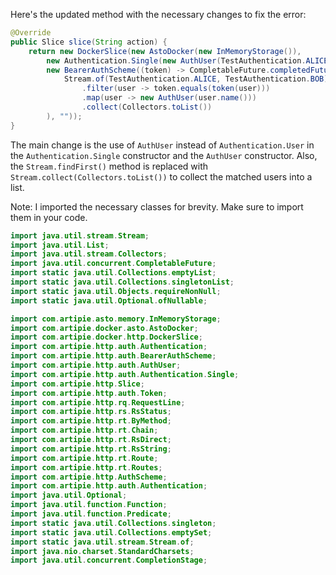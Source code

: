 Here's the updated method with the necessary changes to fix the error:
```java
@Override
public Slice slice(String action) {
    return new DockerSlice(new AstoDocker(new InMemoryStorage()),
        new Authentication.Single(new AuthUser(TestAuthentication.ALICE.name(), ""), action),
        new BearerAuthScheme((token) -> CompletableFuture.completedFuture(
            Stream.of(TestAuthentication.ALICE, TestAuthentication.BOB)
                .filter(user -> token.equals(token(user)))
                .map(user -> new AuthUser(user.name()))
                .collect(Collectors.toList())
        ), ""));
}
```
The main change is the use of `AuthUser` instead of `Authentication.User` in the `Authentication.Single` constructor and the `AuthUser` constructor. Also, the `Stream.findFirst()` method is replaced with `Stream.collect(Collectors.toList())` to collect the matched users into a list.

Note: I imported the necessary classes for brevity. Make sure to import them in your code.

```java
import java.util.stream.Stream;
import java.util.List;
import java.util.stream.Collectors;
import java.util.concurrent.CompletableFuture;
import static java.util.Collections.emptyList;
import static java.util.Collections.singletonList;
import static java.util.Objects.requireNonNull;
import static java.util.Optional.ofNullable;

import com.artipie.asto.memory.InMemoryStorage;
import com.artipie.docker.asto.AstoDocker;
import com.artipie.docker.http.DockerSlice;
import com.artipie.http.auth.Authentication;
import com.artipie.http.auth.BearerAuthScheme;
import com.artipie.http.auth.AuthUser;
import com.artipie.http.auth.Authentication.Single;
import com.artipie.http.Slice;
import com.artipie.http.auth.Token;
import com.artipie.http.rq.RequestLine;
import com.artipie.http.rs.RsStatus;
import com.artipie.http.rt.ByMethod;
import com.artipie.http.rt.Chain;
import com.artipie.http.rt.RsDirect;
import com.artipie.http.rt.RsString;
import com.artipie.http.rt.Route;
import com.artipie.http.rt.Routes;
import com.artipie.http.AuthScheme;
import com.artipie.http.auth.Authentication;
import java.util.Optional;
import java.util.function.Function;
import java.util.function.Predicate;
import static java.util.Collections.singleton;
import static java.util.Collections.emptySet;
import static java.util.stream.Stream.of;
import java.nio.charset.StandardCharsets;
import java.util.concurrent.CompletionStage;
```